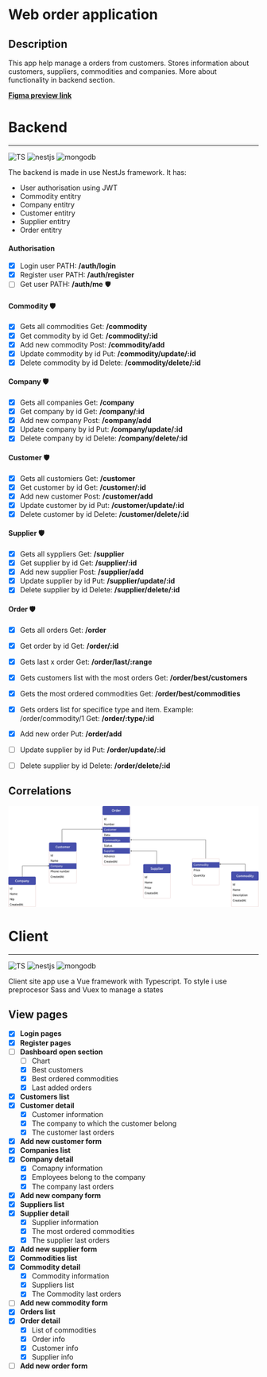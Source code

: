 # Web order application

## Description

This app help manage a orders from customers.
Stores information about customers, suppliers, commodities and companies.
More about functionality in backend section.


**[Figma preview link](https://www.figma.com/file/7ZKnX3NJ3gYRNp0QeSE1vd/Order-App?node-id=0%3A1)**


# Backend
---


![TS](https://img.shields.io/badge/Typescript-3178C6?style=for-the-badge&logo=typescript&logoColor=white) ![nestjs](https://img.shields.io/badge/NestJs-E0234E?style=for-the-badge&logo=nestjs&logoColor=white) ![mongodb](https://img.shields.io/badge/Mongodb-47A248?style=for-the-badge&logo=mongodb&logoColor=white)

The backend is made in use NestJs framework.
It has:

- User authorisation using JWT
- Commodity entitry
- Company entitry
- Customer entitry
- Supplier entitry
- Order entitry

#### Authorisation

- [x] Login user PATH: **/auth/login**
- [x] Register user  PATH: **/auth/register**
- [ ] Get user  PATH: **/auth/me**  :shield:

#### Commodity :shield:

- [x] Gets all commodities Get: **/commodity**
- [x] Get commodity by id  Get: **/commodity/:id**
- [x] Add new commodity  Post: **/commodity/add**
- [x] Update commodity by id  Put: **/commodity/update/:id**
- [x] Delete commodity by id  Delete: **/commodity/delete/:id**

#### Company :shield:

- [x] Gets all companies Get: **/company**
- [x] Get company by id  Get: **/company/:id**
- [x] Add new company  Post: **/company/add**
- [x] Update company by id  Put: **/company/update/:id**
- [x] Delete company by id  Delete: **/company/delete/:id**

#### Customer :shield:

- [x] Gets all customiers Get: **/customer**
- [x] Get customer by id  Get: **/customer/:id**
- [x] Add new customer  Post: **/customer/add**
- [x] Update customer by id  Put: **/customer/update/:id**
- [x] Delete customer by id  Delete: **/customer/delete/:id**

#### Supplier :shield:

- [x] Gets all syppliers Get: **/supplier**
- [x] Get supplier by id  Get: **/supplier/:id**
- [x] Add new supplier  Post: **/supplier/add**
- [x] Update supplier by id  Put: **/supplier/update/:id**
- [x] Delete supplier by id  Delete: **/supplier/delete/:id**

#### Order :shield:

- [x] Gets all orders Get: **/order**
- [x] Get order by id Get: **/order/:id**
- [x] Gets last x order Get: **/order/last/:range**
- [x] Gets customers list with the most orders   Get: **/order/best/customers**
- [x] Gets the most ordered commodities  Get: **/order/best/commodities**
- [x] Gets orders list for specifice type and item. Example: /order/commodity/1  Get: **/order/:type/:id**
- [x] Add new order  Put: **/order/add**
- [ ] Update supplier by id  Put: **/order/update/:id**
- [ ] Delete supplier by id  Delete: **/order/delete/:id**


## Correlations


!["image"](./images/correlation.jpg)

# Client
---


![TS](https://img.shields.io/badge/Typescript-3178C6?style=for-the-badge&logo=typescript&logoColor=white) ![nestjs](https://img.shields.io/badge/Vue-4FC08D?style=for-the-badge&logo=vue.js&logoColor=white) ![mongodb](https://img.shields.io/badge/Sass-CC6699?style=for-the-badge&logo=mongodb&logoColor=white)

Client site app use a Vue framework with Typescript.
To style i use preprocesor Sass and Vuex to manage a states 


## View pages

- [x] **Login pages**
- [x] **Register pages**
- [ ] **Dashboard open section**
  - [ ] Chart
  - [x] Best customers
  - [x] Best ordered commodities
  - [x] Last added orders
- [x] **Customers list**
- [x] **Customer detail**
  - [x] Customer information
  - [x] The company to which the customer belong
  - [x] The customer last orders
- [x] **Add new customer form**
- [x] **Companies list**
- [x] **Company detail**
  - [x] Comapny information
  - [x] Employees belong to the company
  - [x] The company last orders
- [x] **Add new company form**
- [x] **Suppliers list**
- [x] **Supplier detail**
  - [x] Supplier information
  - [x] The most ordered commodities
  - [x] The supplier last orders
- [x] **Add new supplier form**
- [x] **Commodities list**
- [x] **Commodity detail**
  - [x] Commodity information
  - [x] Suppliers list
  - [x] The Commodity last orders
- [ ] **Add new commodity form**
- [x] **Orders list**
- [x] **Order detail**
  - [x] List of commodities
  - [x] Order info
  - [x] Customer info
  - [x] Supplier info
- [ ] **Add new order form**
